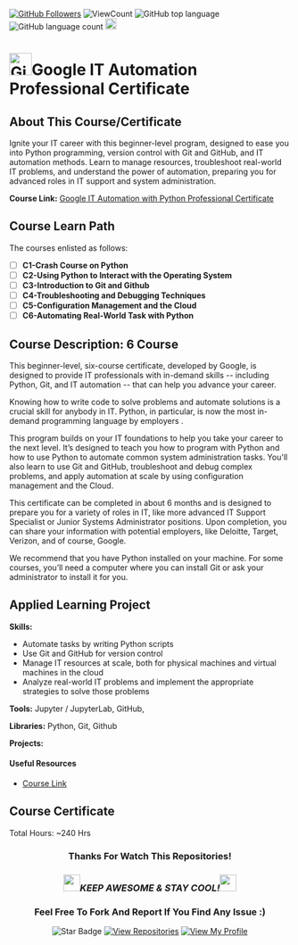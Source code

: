 <!--
 * @Author: BDFD
 * @Date: 2022-01-12 22:38:38
 * @LastEditTime: 2022-02-23 12:24:43
 * @LastEditors: BDFD
 * @Description:
 * @FilePath: \3.0-Course-Name_Coursera_Template\README.md
-->

<a href="https://github.com/bdfd"><img src="https://img.shields.io/github/followers/bdfd?label=Follow%20Me&logo=github" alt="GitHub Followers" /></a>
![ViewCount](https://views.whatilearened.today/views/github/BDFD-LearningGround/Coursera_Google_IT_Automation_Professional_Certificate_OP.svg?cache=remove)
![GitHub top language](https://img.shields.io/github/languages/top/BDFD-LearningGround/Coursera_Google_IT_Automation_Professional_Certificate_OP?style=flat)
![GitHub language count](https://img.shields.io/github/languages/count/BDFD-LearningGround/Coursera_Google_IT_Automation_Professional_Certificate_OP?style=flat)
<img height=20 src="https://cdn.jsdelivr.net/gh/bdfd/Personal_Image_Repo/7.Color-Icon/Status/On_Progress.svg" alt="bdfd" />

<!-- <img height=20 src="https://cdn.jsdelivr.net/gh/bdfd/Personal_Image_Repo/7.Color-Icon/Status/Finish.svg" alt="bdfd" /> -->

# <a href="https://github.com/bdfd"><img height=40 src="https://cdn.jsdelivr.net/gh/bdfd/Personal_Image_Repo/4.Stamp/BDFD_Stamp.png" alt="GitHub Followers" /></a>Google IT Automation Professional Certificate

## About This Course/Certificate

Ignite your IT career with this beginner-level program, designed to ease you into Python programming, version control with Git and GitHub, and IT automation methods. Learn to manage resources, troubleshoot real-world IT problems, and understand the power of automation, preparing you for advanced roles in IT support and system administration.

**Course Link:** [Google IT Automation with Python Professional Certificate](https://www.coursera.org/professional-certificates/google-it-automation)

## Course Learn Path

The courses enlisted as follows:

- [ ] **C1-Crash Course on Python**
- [ ] **C2-Using Python to Interact with the Operating System**
- [ ] **C3-Introduction to Git and Github**
- [ ] **C4-Troubleshooting and Debugging Techniques**
- [ ] **C5-Configuration Management and the Cloud**
- [ ] **C6-Automating Real-World Task with Python**

## Course Description: 6 Course

This beginner-level, six-course certificate, developed by Google, is designed to provide IT professionals with in-demand skills -- including Python, Git, and IT automation -- that can help you advance your career.

Knowing how to write code to solve problems and automate solutions is a crucial skill for anybody in IT. Python, in particular, is now the
most in-demand programming language by employers
.

This program builds on your IT foundations to help you take your career to the next level. It’s designed to teach you how to program with Python and how to use Python to automate common system administration tasks. You'll also learn to use Git and GitHub, troubleshoot and debug complex problems, and apply automation at scale by using configuration management and the Cloud.

This certificate can be completed in about 6 months and is designed to prepare you for a variety of roles in IT, like more advanced IT Support Specialist or Junior Systems Administrator positions. Upon completion, you can share your information with potential employers, like Deloitte, Target, Verizon, and of course, Google.

We recommend that you have Python installed on your machine. For some courses, you’ll need a computer where you can install Git or ask your administrator to install it for you.

## Applied Learning Project

**Skills:**

- Automate tasks by writing Python scripts
- Use Git and GitHub for version control
- Manage IT resources at scale, both for physical machines and virtual machines in the cloud
- Analyze real-world IT problems and implement the appropriate strategies to solve those problems

**Tools:** Jupyter / JupyterLab, GitHub,

**Libraries:** Python, Git, Github

**Projects:**

#### Useful Resources

- [Course Link](https://www.coursera.org/professional-certificates/google-it-automation)

## Course Certificate

Total Hours: ~240 Hrs

<div align="center">

### Thanks For Watch This Repositories!

### <img src="https://media.giphy.com/media/WUlplcMpOCEmTGBtBW/giphy.gif" width="30"><i>KEEP AWESOME & STAY COOL!</i><img src="https://media.giphy.com/media/WUlplcMpOCEmTGBtBW/giphy.gif" width="30">

### Feel Free To Fork And Report If You Find Any Issue :)

![Star Badge](https://img.shields.io/static/v1?label=%F0%9F%8C%9F&message=If%20Useful&style=style=flat&color=BC4E99)
[![View Repositories](https://img.shields.io/badge/View-My_Repositories-blue?logo=GitHub)](https://github.com/bdfd?tab=repositories)
[![View My Profile](https://img.shields.io/badge/View-My_Profile-green?logo=GitHub)](https://github.com/bdfd)

</div>
